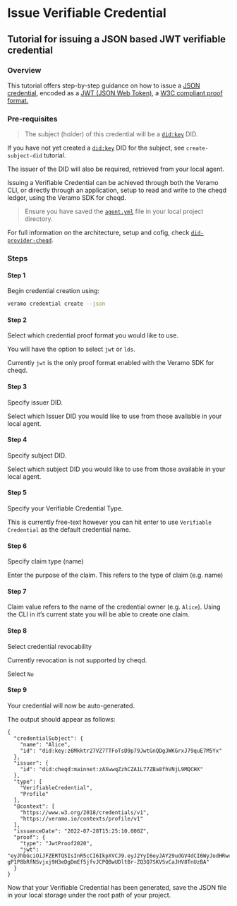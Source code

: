 # Issue Verifiable Credential

## Tutorial for issuing a JSON based JWT verifiable credential

### Overview

This tutorial offers step-by-step guidance on how to issue a [JSON credential](https://www.w3.org/TR/vc-data-model/#json), encoded as a [JWT (JSON Web Token)](https://www.w3.org/TR/vc-data-model/#json-web-token), a [W3C compliant proof format.](https://www.w3.org/TR/vc-data-model/#proof-formats)

### Pre-requisites

> The subject (holder) of this credential will be a [`did:key`](https://github.com/w3c-ccg/did-method-key) DID.

If you have not yet created a [`did:key`](https://github.com/w3c-ccg/did-method-key) DID for the subject, see `create-subject-did` tutorial.  

The issuer of the DID will also be required, retrieved from your local agent.

Issuing a Verifiable Credential can be achieved through both the Veramo CLI, or directly through an application, setup to read and write to the cheqd ledger, using the Veramo SDK for cheqd.

>Ensure you have saved the [`agent.yml`](https://raw.githubusercontent.com/cheqd/did-provider-cheqd/main/agent.yml) file in your local project directory.

For full information on the architecture, setup and cofig, check [`did-provider-cheqd`]().

### Steps

#### Step 1

Begin credential creation using:

```bash
veramo credential create --json
```

#### Step 2

Select which credential proof format you would like to use.

You will have the option to select `jwt` or `lds`.

Currently `jwt` is the only proof format enabled with the Veramo SDK for cheqd.

#### Step 3

Specify issuer DID.

Select which Issuer DID you would like to use from those available in your local agent.

#### Step 4

Specify subject DID.

Select which subject DID you would like to use from those available in your local agent.

#### Step 5

Specify your Verifiable Credential Type.

This is currently free-text however you can hit enter to use `Verifiable Credential` as the default credential name.

#### Step 6

Specify claim type (name)

Enter the purpose of the claim. This refers to the type of claim (e.g. name)

#### Step 7

Claim value refers to the name of the credential owner (e.g. `Alice`). Using the CLI in it’s current state you will be able to create one claim.

#### Step 8

Select credential revocability

Currently revocation is not supported by cheqd.

Select `No`

#### Step 9

Your credential will now be auto-generated.

The output should appear as follows:

```jsonc
{
  "credentialSubject": {
    "name": "Alice",
    "id": "did:key:z6Mkktr27VZ7TTFoTsD9p79JwtGnQDgJWKGrxJ79quE7M5Yx"
  },
  "issuer": {
    "id": "did:cheqd:mainnet:zAXwwqZzhCZA1L77ZBa8fhVNjL9MQCHX"
  },
  "type": [
    "VerifiableCredential",
    "Profile"
  ],
  "@context": [
    "https://www.w3.org/2018/credentials/v1",
    "https://veramo.io/contexts/profile/v1"
  ],
  "issuanceDate": "2022-07-28T15:25:10.000Z",
  "proof": {
    "type": "JwtProof2020",
    "jwt": "eyJhbGciOiJFZERTQSIsInR5cCI6IkpXVCJ9.eyJ2YyI6eyJAY29udGV4dCI6WyJodHRwczovL3d3dy53My5vcmcvMjAxOC9jcmVkZW50aWFscy92MSIsImh0dHBzOi8vdmVyYW1vLmlvL2NvbnRleHRzL3Byb2ZpbGUvdjByb2ZpbGUvdjEiXSwidHlwZSI6WyJWZXJpZmlhYmxlQ3JlZGVudGlhbCIsIlByb2ZpbGUiXSwiY3JlZGVudGlhbFN1YmplY3QiOnsibmFtZSI6IkFsaWNlIn19LCJzdWIiOiJkaWQ6a2V5Ono2TWtrdHIyN1ZaN1RURm9Uc25RRGdKV0tHc0Q5cDc5Snd0R25RRGdKV0tHcnhKNzlxdUU3TTVZeCIsIm5iZiI6MTY1OTAyMTkxMCwiaXNzIjoiZGlkOmNoZXFkOm1haW5uZXQ6ekFYd3dxWnpoQ1pBMUw3N1pCYThmaFZOakw5TVFDSFgifQ.MRqlKuFQzpjLvsW3C2ZSBEf5jfvJCPQBwl-gP1P8bRfNSvjxj9H3eDgDmEf5jfvJCPQBwUDltBr-ZQ3Q7SKVSvCaJHV8TnUzBA"
  }
}
```

Now that your Verifiable Credential has been generated, save the JSON file in your local storage under the root path of your project.
